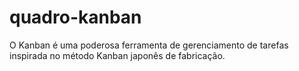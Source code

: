 # quadro-kanban
O Kanban é uma poderosa ferramenta de gerenciamento de tarefas inspirada no método Kanban japonês de fabricação. 
